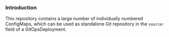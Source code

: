### Introduction

This repository contains a large number of individually numbered ConfigMaps, which can be used as standalone Git repository in the `source:` field of a GitOpsDeployment.
